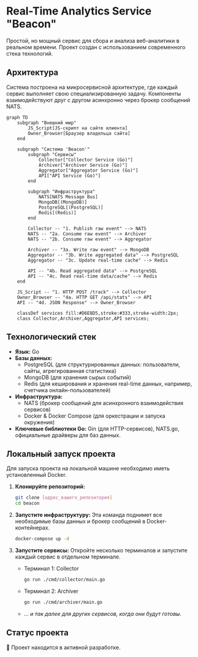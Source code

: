 # Real-Time Analytics Service "Beacon"

Простой, но мощный сервис для сбора и анализа веб-аналитики в реальном времени. Проект создан с использованием современного стека технологий.

## Архитектура

Система построена на микросервисной архитектуре, где каждый сервис выполняет свою специализированную задачу. Компоненты взаимодействуют друг с другом асинхронно через брокер сообщений NATS.

```mermaid
graph TD
    subgraph "Внешний мир"
        JS_Script[JS-скрипт на сайте клиента]
        Owner_Browser[Браузер владельца сайта]
    end

    subgraph "Система 'Beacon'"
        subgraph "Сервисы"
            Collector["Collector Service (Go)"]
            Archiver["Archiver Service (Go)"]
            Aggregator["Aggregator Service (Go)"]
            API["API Service (Go)"]
        end
        
        subgraph "Инфраструктура"
            NATS[NATS Message Bus]
            MongoDB[(MongoDB)]
            PostgreSQL[(PostgreSQL)]
            Redis[(Redis)]
        end

        Collector -- "1. Publish raw event" --> NATS
        NATS -- "2a. Consume raw event" --> Archiver
        NATS -- "2b. Consume raw event" --> Aggregator
        
        Archiver -- "3a. Write raw event" --> MongoDB
        Aggregator -- "3b. Write aggregated data" --> PostgreSQL
        Aggregator -- "3c. Update real-time cache" --> Redis
        
        API -- "4b. Read aggregated data" --> PostgreSQL
        API -- "4c. Read real-time data/cache" --> Redis
    end

    JS_Script -- "1. HTTP POST /track" --> Collector
    Owner_Browser -- "4a. HTTP GET /api/stats" --> API
    API -- "4d. JSON Response" --> Owner_Browser

    classDef services fill:#D6E8D5,stroke:#333,stroke-width:2px;
    class Collector,Archiver,Aggregator,API services;
```

## Технологический стек

*   **Язык:** Go
*   **Базы данных:**
    *   PostgreSQL (для структурированных данных: пользователи, сайты, агрегированная статистика)
    *   MongoDB (для хранения сырых событий)
    *   Redis (для кеширования и хранения real-time данных, например, счетчика онлайн-пользователей)
*   **Инфраструктура:**
    *   NATS (брокер сообщений для асинхронного взаимодействия сервисов)
    *   Docker & Docker Compose (для оркестрации и запуска окружения)
*   **Ключевые библиотеки Go:** Gin (для HTTP-сервисов), NATS.go, официальные драйверы для баз данных.

## Локальный запуск проекта

Для запуска проекта на локальной машине необходимо иметь установленный Docker.

1.  **Клонируйте репозиторий:**
    ```bash
    git clone [адрес_вашего_репозитория]
    cd beacon
    ```

2.  **Запустите инфраструктуру:**
    Эта команда поднимет все необходимые базы данных и брокер сообщений в Docker-контейнерах.
    ```bash
    docker-compose up -d
    ```

3.  **Запустите сервисы:**
    Откройте несколько терминалов и запустите каждый сервис в отдельном терминале.

    *   Терминал 1: Collector
        ```bash
        go run ./cmd/collector/main.go
        ```
    *   Терминал 2: Archiver
        ```bash
        go run ./cmd/archiver/main.go
        ```
    *   *... и так далее для других сервисов, когда они будут готовы.*

## Статус проекта

🚧 Проект находится в активной разработке.
